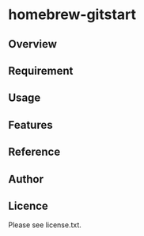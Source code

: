 # homebrew-gitstart 

## Overview


## Requirement


## Usage


## Features


## Reference


## Author


## Licence

Please see license.txt.

